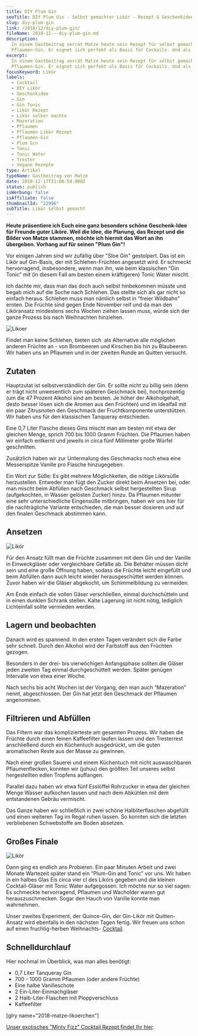 ```yaml
---
title: DIY Plum Gin
seoTitle: DIY Plum Gin - Selbst gemachter Likör - Rezept & Geschenkidee
slug: diy-plum-gin
link: /2018/12/diy-plum-gin/
fileName: 2018-12---diy-plum-gin.md
description:
  In einem Gastbeitrag verrät Matze heute sein Rezept für selbst gemachten
  Pflaumen-Gin. Er eignet sich perfekt als Basis für Cockails. Und als Geschenk!
excerpt:
  In einem Gastbeitrag verrät Matze heute sein Rezept für selbst gemachten
  Pflaumen-Gin. Er eignet sich perfekt als Basis für Cockails. Und als Geschenk!
focusKeyword: Likör
labels:
  - Cocktail
  - DIY Likör
  - Geschenkidee
  - Gin
  - Gin Tonic
  - Likör Rezept
  - Likör selber machte
  - Mazeration
  - Pflaumen
  - Pflaumen Likör Rezept
  - Pflaumen-Gin
  - Plum Gin
  - Tonic
  - Tonic Water
  - Trester
  - Vegane Rezepte
type: Artikel
typeName: Gastbeitrag von Matze
date: 2018-12-17T21:08:54.000Z
status: publish
isWerbung: false
isAffiliate: false
thumbnailId: "22996"
subTitle: Likör selbst gemacht
---
```


<strong>Heute präsentiere ich Euch eine ganz besonders schöne Geschenk-Idee für
Freunde guter Liköre. Weil die Idee, die Planung, das Rezept und die Bilder von
Matze stammen, möchte ich hiermit das Wort an ihn übergeben. Vorhang auf für
seinen "Plum Gin"!</strong>

Vor einigen Jahren sind wir zufällig über "Sloe Gin" gestolpert. Das ist ein
Likör auf Gin-Basis, der mit Schlehen-Früchten angesetzt wird. Er schmeckt
hervorragend, insbesondere, wenn man ihn, wie beim klassischen “Gin Tonic” mit
(in diesem Fall am besten einem kräftigeren) Tonic Water mischt.

Ich dachte mir, dass man das doch auch selbst hinbekommen müsste und begab mich
auf die Suche nach Schlehen. Das stellte sich als gar nicht so einfach heraus.
Schlehen muss man nämlich selbst in “freier Wildbahn” ernten. Die Früchte sind
gegen Ende November reif und da man den Liköransatz mindestens sechs Wochen
ziehen lassen muss, würde sich der ganze Prozess bis nach Weihnachten hinziehen.

![Likoer](http://cardamonchai.com/wp-content/uploads/2018/12/8-400x600.jpg "Die Grundlage für den Likör")

Findet man keine Schlehen, bieten sich  als Alternative alle möglichen anderen
Früchte an - von Brombeeren und Kirschen bis hin zu Blaubeeren. Wir haben uns an
Pflaumen und in der zweiten Runde an Quitten versucht.

## Zutaten

Hauptzutat ist selbstverständlich der Gin. Er sollte nicht zu billig sein (denn
er trägt nicht unwesentlich zum späteren Geschmack bei), hochprozentig (um die
47 Prozent Alkohol sind am besten. Je höher der Alkoholgehalt, desto besser
lösen sich die Aromen aus den Früchten) und im Idealfall mit ein paar
Zitrusnoten den Geschmack der Fruchtkomponente unterstützen. Wir haben uns für
den klassischen Tanqueray entschieden.

Eine 0,7 Liter Flasche dieses Gins mischt man am besten mit etwa der gleichen
Menge, sprich 700 bis 1000 Gramm Früchten. Die Pflaumen haben wir einfach
entkernt und jeweils in circa fünf Millimeter große Würfel geschnitten.

Zusätzlich haben wir zur Untermalung des Geschmacks noch etwa eine Messerspitze
Vanille pro Flasche hinzugegeben.

Ein Wort zur Süße: Es gibt mehrere Möglichkeiten, die nötige Likörsüße
herzustellen. Entweder man fügt den Zucker direkt beim Ansetzen bei, oder man
mischt beim Abfüllen nach Geschmack selbst hergestellten Sirup (aufgekochten, in
Wasser gelösten Zucker) hinzu. Da Pflaumen mitunter eine sehr unterschiedliche
Eingensüße mitbringen, haben wir uns hier für die nachträgliche Variante
entschieden, die man besser dosieren und auf den finalen Geschmack abstimmen
kann.

## Ansetzen

![Likör](http://cardamonchai.com/wp-content/uploads/2018/12/12-400x599.jpg "Der Ansatz")

Für den Ansatz füllt man die Früchte zusammen mit dem Gin und der Vanille in
Einweckgläser oder vergleichbare Gefäße ab. Die Behälter müssen dicht sein und
eine große Öffnung haben, sodass die Früchte leicht eingefüllt und beim Abfüllen
dann auch leicht wieder herausgeschüttet werden können. Zuvor haben wir die
Gläser abgekocht, um Schimmelbildung zu vermeiden.

Am Ende einfach die vollen Gäser verschließen, einmal durchschütteln und in
einen dunklen Schrank stellen. Kalte Lagerung ist nicht nötig, lediglich
Lichteinfall sollte vermieden werden.

## Lagern und beobachten

Danach wird es spannend. In den ersten Tagen verändert sich die Farbe sehr
schnell. Durch den Alkohol wird der Farbstoff aus den Früchten gezogen.

Besonders in der drei- bis vierwöchigen Anfangsphase sollten die Gläser jeden
zweiten Tag einmal durchgeschüttelt werden. Später genügen Intervalle von etwa
einer Woche.

Nach sechs bis acht Wochen ist der Vorgang, den man auch “Mazeration” nennt,
abgeschlossen. Der Gin hat jetzt den Geschmack der Pflaumen angenommen.

## Filtrieren und Abfüllen

Das Filtern war das komplizierteste am gesamten Prozess. Wir haben die Früchte
durch einen feinen Kaffeefilter laufen lassen und den Tresterrest anschließend
durch ein Küchentuch ausgedrückt, um die guten aromatischen Reste aus der Masse
zu gewinnen.

Nach einer großen Sauerei und einem Küchentuch mit nicht auswaschbaren
Pflaumenflecken, konnten wir (juhuu) den größten Teil unseres selbst
hergestellten edlen Tropfens auffangen.

Parallel dazu haben wir etwa fünf Esslöffel Rohrzucker in etwa der gleichen
Menge Wasser aufkochen lassen und nach dem Abkühlen mit dem entstandenen Gebräu
vermischt.

Das Ganze haben wir schließlich in zwei schöne Halbliterflaschen abgefüllt und
einen weiteren Tag im Regal ruhen lassen. So konnten sich die letzten
verbliebenen Schwebstoffe am Boden absetzen.

## Großes Finale

![Likör](http://cardamonchai.com/wp-content/uploads/2018/12/5-400x600.jpg "Das große Finale")

Dann ging es endlich ans Probieren. Ein paar Minuten Arbeit und zwei Monate
Wartezeit später stand ein “Plum-Gin and Tonic” vor uns. Wir haben in ein halbes
Glas Eis circa vier cl des Likörs gegeben und die kleinen Cocktail-Gläser mit
Tonic Water aufgegossen. Ich möchte nur so viel sagen: Es schmeckte
hervorragend, Pflaumen und Wacholder waren gut herauszuschmecken. Sogar den
Hauch von Vanille konnte man wahrnehmen.

Unser zweites Experiment, der Quince-Gin, der Gin-Likör mit Quitten-Ansatz wird
ebenfalls in den nächsten Tagen fertig. Wir freuen uns schon auf einen
fruchtig-herben Weihnachts- [Cocktail](/2018/06/tom-yum-mule/).

## Schnelldurchlauf

Hier nochmal im Überblick, was man alles benötigt:

<ul>
    <li>0,7 Liter Tanqueray Gin</li>
    <li>700 - 1000 Gramm Pflaumen (oder andere Früchte)</li>
    <li>Eine halbe Vanilleschote</li>
    <li>2 Ein-Liter-Einmachgläser</li>
    <li>2 Halb-Liter-Flaschen mit Ploppverschluss</li>
    <li>Kaffeefilter</li>
</ul>

[glry name="2018-matze-likoerchen"]

[Unser exotisches "Minty Fizz" Cocktail Rezept findet Ihr hier](/2018/05/minty-fizz/).
